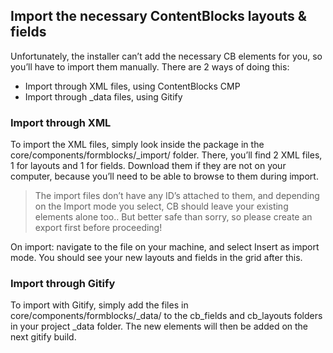 ## Import the necessary ContentBlocks layouts & fields

Unfortunately, the installer can’t add the necessary CB elements for you, so you’ll have to import them manually. There are 2 ways of doing this:

- Import through XML files, using ContentBlocks CMP
- Import through _data files, using Gitify

### Import through XML

To import the XML files, simply look inside the package in the core/components/formblocks/_import/ folder. There, you’ll find 2 XML files, 1 for layouts and 1 for fields. Download them if they are not on your computer, because you’ll need to be able to browse to them during import.

> The import files don’t have any ID’s attached to them, and depending on the Import mode you select, CB should leave your existing elements alone too.. But better safe than sorry, so please create an export first before proceeding!

On import: navigate to the file on your machine, and select Insert as import mode. You should see your new layouts and fields in the grid after this.

### Import through Gitify

To import with Gitify, simply add the files in core/components/formblocks/_data/ to the cb_fields and cb_layouts folders in your project _data folder. The new elements will then be added on the next gitify build.